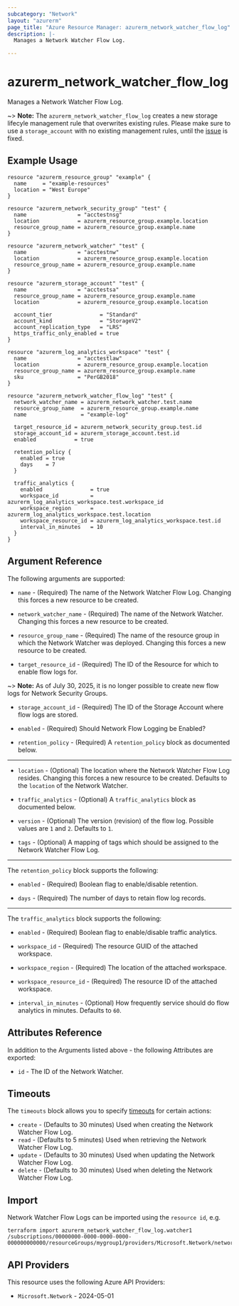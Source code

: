 ```yaml
---
subcategory: "Network"
layout: "azurerm"
page_title: "Azure Resource Manager: azurerm_network_watcher_flow_log"
description: |-
  Manages a Network Watcher Flow Log.

---
```


# azurerm_network_watcher_flow_log

Manages a Network Watcher Flow Log.

~> **Note:** The `azurerm_network_watcher_flow_log` creates a new storage lifecyle management rule that overwrites existing rules. Please make sure to use a `storage_account` with no existing management rules, until the [issue](https://github.com/hashicorp/terraform-provider-azurerm/issues/6935) is fixed.

## Example Usage

```hcl
resource "azurerm_resource_group" "example" {
  name     = "example-resources"
  location = "West Europe"
}

resource "azurerm_network_security_group" "test" {
  name                = "acctestnsg"
  location            = azurerm_resource_group.example.location
  resource_group_name = azurerm_resource_group.example.name
}

resource "azurerm_network_watcher" "test" {
  name                = "acctestnw"
  location            = azurerm_resource_group.example.location
  resource_group_name = azurerm_resource_group.example.name
}

resource "azurerm_storage_account" "test" {
  name                = "acctestsa"
  resource_group_name = azurerm_resource_group.example.name
  location            = azurerm_resource_group.example.location

  account_tier               = "Standard"
  account_kind               = "StorageV2"
  account_replication_type   = "LRS"
  https_traffic_only_enabled = true
}

resource "azurerm_log_analytics_workspace" "test" {
  name                = "acctestlaw"
  location            = azurerm_resource_group.example.location
  resource_group_name = azurerm_resource_group.example.name
  sku                 = "PerGB2018"
}

resource "azurerm_network_watcher_flow_log" "test" {
  network_watcher_name = azurerm_network_watcher.test.name
  resource_group_name  = azurerm_resource_group.example.name
  name                 = "example-log"

  target_resource_id = azurerm_network_security_group.test.id
  storage_account_id = azurerm_storage_account.test.id
  enabled            = true

  retention_policy {
    enabled = true
    days    = 7
  }

  traffic_analytics {
    enabled               = true
    workspace_id          = azurerm_log_analytics_workspace.test.workspace_id
    workspace_region      = azurerm_log_analytics_workspace.test.location
    workspace_resource_id = azurerm_log_analytics_workspace.test.id
    interval_in_minutes   = 10
  }
}
```

## Argument Reference

The following arguments are supported:

* `name` - (Required) The name of the Network Watcher Flow Log. Changing this forces a new resource to be created.

* `network_watcher_name` - (Required) The name of the Network Watcher. Changing this forces a new resource to be created.

* `resource_group_name` - (Required) The name of the resource group in which the Network Watcher was deployed. Changing this forces a new resource to be created.

* `target_resource_id` - (Required) The ID of the Resource for which to enable flow logs for.

~> **Note:** As of July 30, 2025, it is no longer possible to create new flow logs for Network Security Groups.

* `storage_account_id` - (Required) The ID of the Storage Account where flow logs are stored.

* `enabled` - (Required) Should Network Flow Logging be Enabled?

* `retention_policy` - (Required) A `retention_policy` block as documented below.

---

* `location` - (Optional) The location where the Network Watcher Flow Log resides. Changing this forces a new resource to be created. Defaults to the `location` of the Network Watcher.

* `traffic_analytics` - (Optional) A `traffic_analytics` block as documented below.

* `version` - (Optional) The version (revision) of the flow log. Possible values are `1` and `2`. Defaults to `1`.

* `tags` - (Optional) A mapping of tags which should be assigned to the Network Watcher Flow Log.

---

The `retention_policy` block supports the following:

* `enabled` - (Required) Boolean flag to enable/disable retention.

* `days` - (Required) The number of days to retain flow log records.
 
---

The `traffic_analytics` block supports the following:

* `enabled` - (Required) Boolean flag to enable/disable traffic analytics.

* `workspace_id` - (Required) The resource GUID of the attached workspace.

* `workspace_region` - (Required) The location of the attached workspace.

* `workspace_resource_id` - (Required) The resource ID of the attached workspace.

* `interval_in_minutes` - (Optional) How frequently service should do flow analytics in minutes. Defaults to `60`.

## Attributes Reference

In addition to the Arguments listed above - the following Attributes are exported:

* `id` - The ID of the Network Watcher.

## Timeouts

The `timeouts` block allows you to specify [timeouts](https://developer.hashicorp.com/terraform/language/resources/configure#define-operation-timeouts) for certain actions:

* `create` - (Defaults to 30 minutes) Used when creating the Network Watcher Flow Log.
* `read` - (Defaults to 5 minutes) Used when retrieving the Network Watcher Flow Log.
* `update` - (Defaults to 30 minutes) Used when updating the Network Watcher Flow Log.
* `delete` - (Defaults to 30 minutes) Used when deleting the Network Watcher Flow Log.

## Import

Network Watcher Flow Logs can be imported using the `resource id`, e.g.

```shell
terraform import azurerm_network_watcher_flow_log.watcher1 /subscriptions/00000000-0000-0000-0000-000000000000/resourceGroups/mygroup1/providers/Microsoft.Network/networkWatchers/watcher1/flowLogs/log1
```

## API Providers
<!-- This section is generated, changes will be overwritten -->
This resource uses the following Azure API Providers:

* `Microsoft.Network` - 2024-05-01
